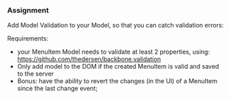 ### Assignment

Add Model Validation to your Model, so that you can catch validation errors:

Requirements:

- your MenuItem Model needs to validate at least 2 properties, using: https://github.com/thedersen/backbone.validation
- Only add model to the DOM if the created MenuItem is valid and saved to the server
- Bonus: have the ability to revert the changes (in the UI) of a MenuItem since the last change event;
